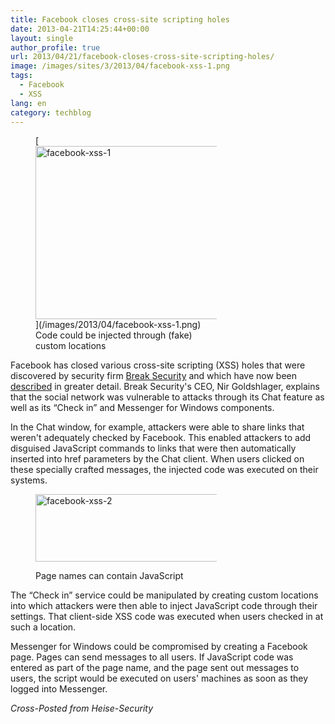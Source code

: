 ```yaml
---
title: Facebook closes cross-site scripting holes
date: 2013-04-21T14:25:44+00:00
layout: single
author_profile: true
url: 2013/04/21/facebook-closes-cross-site-scripting-holes/
image: /images/sites/3/2013/04/facebook-xss-1.png
tags:
  - Facebook
  - XSS
lang: en
category: techblog
---
```

<figure id="attachment_6517" aria-describedby="caption-attachment-6517" style="width: 290px" class="wp-caption alignright">[<img class="size-medium wp-image-6517" alt="facebook-xss-1" src="/images/2013/04/facebook-xss-1-300x277.png" width="300" height="277" srcset="/images/sites/3/2013/04/facebook-xss-1-300x277.png 300w, /images/sites/3/2013/04/facebook-xss-1.png 681w" sizes="(max-width: 300px) 100vw, 300px" />](/images/2013/04/facebook-xss-1.png)<figcaption id="caption-attachment-6517" class="wp-caption-text">Code could be injected through (fake) custom locations</figcaption></figure> 

Facebook has closed various cross-site scripting (XSS) holes that were discovered by security firm <a href="http://www.breaksec.com/" target="_blank" rel="external">Break Security</a> and which have now been <a href="http://www.breaksec.com/?p=6129" target="_blank" rel="external">described</a> in greater detail. Break Security's CEO, Nir Goldshlager, explains that the social network was vulnerable to attacks through its Chat feature as well as its “Check in” and Messenger for Windows components.

In the Chat window, for example, attackers were able to share links that weren't adequately checked by Facebook. This enabled attackers to add disguised JavaScript commands to links that were then automatically inserted into href parameters by the Chat client. When users clicked on these specially crafted messages, the injected code was executed on their systems.<figure id="attachment_6518" aria-describedby="caption-attachment-6518" style="width: 290px" class="wp-caption alignleft">

[<img class="size-medium wp-image-6518" alt="facebook-xss-2" src="/images/2013/04/facebook-xss-2-300x108.png" width="300" height="108" srcset="/images/sites/3/2013/04/facebook-xss-2-300x108.png 300w, /images/sites/3/2013/04/facebook-xss-2.png 823w" sizes="(max-width: 300px) 100vw, 300px" />](/images/2013/04/facebook-xss-2.png)<figcaption id="caption-attachment-6518" class="wp-caption-text">Page names can contain JavaScript</figcaption></figure> 

The “Check in” service could be manipulated by creating custom locations into which attackers were then able to inject JavaScript code through their settings. That client-side XSS code was executed when users checked in at such a location.

Messenger for Windows could be compromised by creating a Facebook page. Pages can send messages to all users. If JavaScript code was entered as part of the page name, and the page sent out messages to users, the script would be executed on users' machines as soon as they logged into Messenger.

_Cross-Posted from Heise-Security_